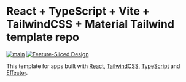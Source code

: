 # React + TypeScript + Vite + TailwindCSS + Material Tailwind template repo
[![main](https://github.com/osovv/template/actions/workflows/ci.yml/badge.svg?branch=main)](https://github.com/osovv/template/actions)
[![Feature-Sliced Design](https://img.shields.io/badge/architecture-%F0%9F%8D%B0%20feature--sliced-blue)](https://feature-sliced.design/)

This template for apps built with [React](https://reactjs.org/), [TailwindCSS](https://tailwindcss.com/), [TypeScript](https://www.typescriptlang.org/) and [Effector](https://effector.dev).

